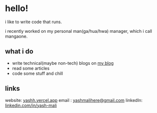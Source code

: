 # hello!

i like to write code that runs.

i recently worked on my personal man(ga/hua/hwa) manager, which i call mangaone.

## what i do

- write technical(maybe non-tech) blogs on [my blog](https://yashh.vercel.app/blog)
- read some articles
- code some stuff and chill

## links

website: [yashh.vercel.app](https://yashh.vercel.app)
email : [yashmalihere@gmail.com](mailto:yashmalihere@gmail.com)
linkedIn: [linkedin.com/in/yash-mali](https://www.linkedin.com/in/yash-mali)